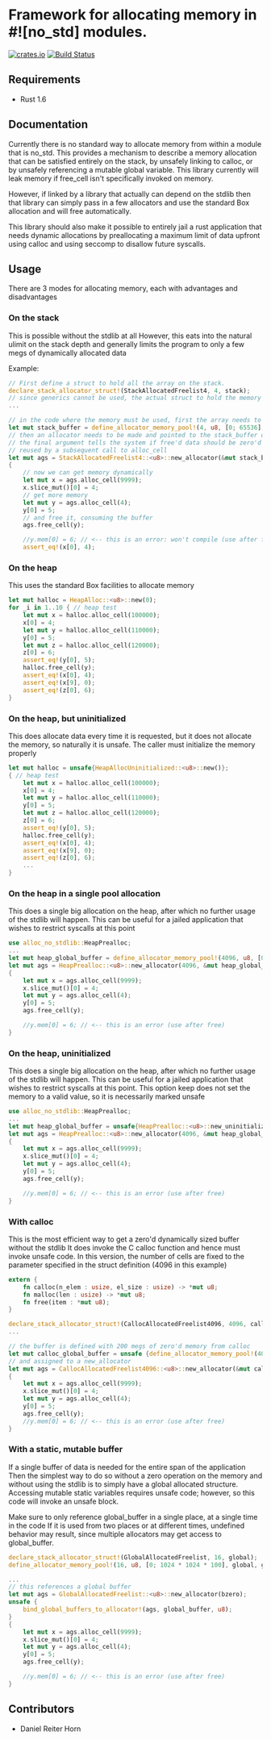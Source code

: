 # Framework for allocating memory in #![no_std] modules.

[![crates.io](http://meritbadge.herokuapp.com/alloc-no-stdlib)](https://crates.io/crates/alloc-no-stdlib)
[![Build Status](https://travis-ci.org/dropbox/rust-alloc-no-stdlib.svg?branch=master)](https://travis-ci.org/dropbox/rust-alloc-no-stdlib)


## Requirements
 * Rust 1.6

## Documentation
Currently there is no standard way to allocate memory from within a module that is no_std.
This provides a mechanism to describe a memory allocation that can be satisfied entirely on
the stack, by unsafely linking to calloc, or by unsafely referencing a mutable global variable.
This library currently will leak memory if free_cell isn't specifically invoked on memory.

However, if linked by a library that actually can depend on the stdlib then that library
can simply pass in a few allocators and use the standard Box allocation and will free automatically.

This library should also make it possible to entirely jail a rust application that needs dynamic
allocations by preallocating a maximum limit of data upfront using calloc and
using seccomp to disallow future syscalls.

## Usage

There are 3 modes for allocating memory, each with advantages and disadvantages

### On the stack
This is possible without the stdlib at all
However, this eats into the natural ulimit on the stack depth and generally
limits the program to only a few megs of dynamically allocated data

Example:

```rust
// First define a struct to hold all the array on the stack.
declare_stack_allocator_struct!(StackAllocatedFreelist4, 4, stack);
// since generics cannot be used, the actual struct to hold the memory must be defined with a macro
...

// in the code where the memory must be used, first the array needs to be readied
let mut stack_buffer = define_allocator_memory_pool!(4, u8, [0; 65536], stack);
// then an allocator needs to be made and pointed to the stack_buffer on the stack
// the final argument tells the system if free'd data should be zero'd before being
// reused by a subsequent call to alloc_cell
let mut ags = StackAllocatedFreelist4::<u8>::new_allocator(&mut stack_buffer, bzero);
{
    // now we can get memory dynamically
    let mut x = ags.alloc_cell(9999);
    x.slice_mut()[0] = 4;
    // get more memory
    let mut y = ags.alloc_cell(4);
    y[0] = 5;
    // and free it, consuming the buffer
    ags.free_cell(y);

    //y.mem[0] = 6; // <-- this is an error: won't compile (use after free)
    assert_eq!(x[0], 4);
```

### On the heap
This uses the standard Box facilities to allocate memory

```rust
let mut halloc = HeapAlloc::<u8>::new(0);
for _i in 1..10 { // heap test
    let mut x = halloc.alloc_cell(100000);
    x[0] = 4;
    let mut y = halloc.alloc_cell(110000);
    y[0] = 5;
    let mut z = halloc.alloc_cell(120000);
    z[0] = 6;
    assert_eq!(y[0], 5);
    halloc.free_cell(y);
    assert_eq!(x[0], 4);
    assert_eq!(x[9], 0);
    assert_eq!(z[0], 6);
}
```

### On the heap, but uninitialized
This does allocate data every time it is requested, but it does not allocate the
memory, so naturally it is unsafe. The caller must initialize the memory properly
```rust
let mut halloc = unsafe{HeapAllocUninitialized::<u8>::new()};
{ // heap test
    let mut x = halloc.alloc_cell(100000);
    x[0] = 4;
    let mut y = halloc.alloc_cell(110000);
    y[0] = 5;
    let mut z = halloc.alloc_cell(120000);
    z[0] = 6;
    assert_eq!(y[0], 5);
    halloc.free_cell(y);
    assert_eq!(x[0], 4);
    assert_eq!(x[9], 0);
    assert_eq!(z[0], 6);
    ...
}
```


### On the heap in a single pool allocation
This does a single big allocation on the heap, after which no further usage of the stdlib
will happen. This can be useful for a jailed application that wishes to restrict syscalls
at this point

```rust
use alloc_no_stdlib::HeapPrealloc;
...
let mut heap_global_buffer = define_allocator_memory_pool!(4096, u8, [0; 6 * 1024 * 1024], heap);
let mut ags = HeapPrealloc::<u8>::new_allocator(4096, &mut heap_global_buffer, uninitialized);
{
    let mut x = ags.alloc_cell(9999);
    x.slice_mut()[0] = 4;
    let mut y = ags.alloc_cell(4);
    y[0] = 5;
    ags.free_cell(y);

    //y.mem[0] = 6; // <-- this is an error (use after free)
}
```



### On the heap, uninitialized
This does a single big allocation on the heap, after which no further usage of the stdlib
will happen. This can be useful for a jailed application that wishes to restrict syscalls
at this point. This option keep does not set the memory to a valid value, so it is
necessarily marked unsafe

```rust
use alloc_no_stdlib::HeapPrealloc;
...
let mut heap_global_buffer = unsafe{HeapPrealloc::<u8>::new_uninitialized_memory_pool(6 * 1024 * 1024)};
let mut ags = HeapPrealloc::<u8>::new_allocator(4096, &mut heap_global_buffer, uninitialized);
{
    let mut x = ags.alloc_cell(9999);
    x.slice_mut()[0] = 4;
    let mut y = ags.alloc_cell(4);
    y[0] = 5;
    ags.free_cell(y);

    //y.mem[0] = 6; // <-- this is an error (use after free)
}
```

### With calloc
This is the most efficient way to get a zero'd dynamically sized buffer without the stdlib
It does invoke the C calloc function and hence must invoke unsafe code.
In this version, the number of cells are fixed to the parameter specified in the struct definition
(4096 in this example)

```rust
extern {
    fn calloc(n_elem : usize, el_size : usize) -> *mut u8;
    fn malloc(len : usize) -> *mut u8;
    fn free(item : *mut u8);
}

declare_stack_allocator_struct!(CallocAllocatedFreelist4096, 4096, calloc);
...

// the buffer is defined with 200 megs of zero'd memory from calloc
let mut calloc_global_buffer = unsafe {define_allocator_memory_pool!(4096, u8, [0; 200 * 1024 * 1024], calloc)};
// and assigned to a new_allocator
let mut ags = CallocAllocatedFreelist4096::<u8>::new_allocator(&mut calloc_global_buffer.data, bzero);
{
    let mut x = ags.alloc_cell(9999);
    x.slice_mut()[0] = 4;
    let mut y = ags.alloc_cell(4);
    y[0] = 5;
    ags.free_cell(y);
    //y.mem[0] = 6; // <-- this is an error (use after free)
}
```

### With a static, mutable buffer
If a single buffer of data is needed for the entire span of the application
Then the simplest way to do so without a zero operation on
the memory and without using the stdlib is to simply have a global allocated
structure. Accessing mutable static variables requires unsafe code; however,
so this code will invoke an unsafe block.


Make sure to only reference global_buffer in a single place, at a single time in the code
If it is used from two places or at different times, undefined behavior may result,
since multiple allocators may get access to global_buffer.


```rust
declare_stack_allocator_struct!(GlobalAllocatedFreelist, 16, global);
define_allocator_memory_pool!(16, u8, [0; 1024 * 1024 * 100], global, global_buffer);

...
// this references a global buffer
let mut ags = GlobalAllocatedFreelist::<u8>::new_allocator(bzero);
unsafe {
    bind_global_buffers_to_allocator!(ags, global_buffer, u8);
}
{
    let mut x = ags.alloc_cell(9999);
    x.slice_mut()[0] = 4;
    let mut y = ags.alloc_cell(4);
    y[0] = 5;
    ags.free_cell(y);

    //y.mem[0] = 6; // <-- this is an error (use after free)
}
```


## Contributors
- Daniel Reiter Horn
